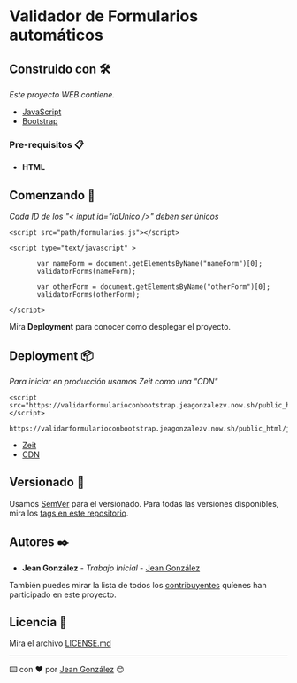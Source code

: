 # Validador de Formularios automáticos 


## Construido con 🛠️

_Este proyecto WEB contiene._

* [JavaScript](https://www.javascript.com/) 
* [Bootstrap](https://getbootstrap.com/) 

### Pre-requisitos 📋

* **HTML** 

## Comenzando 🚀

_Cada ID de los "< input id="idUnico />" deben ser únicos_

```
<script src="path/formularios.js"></script>
```

```
<script type="text/javascript" >

       var nameForm = document.getElementsByName("nameForm")[0];
       validatorForms(nameForm);
       
       var otherForm = document.getElementsByName("otherForm")[0];
       validatorForms(otherForm);
       
</script>
```


Mira **Deployment** para conocer como desplegar el proyecto.


## Deployment 📦

_Para iniciar en producción usamos Zeit como una "CDN"_

```
<script src="https://validarformularioconbootstrap.jeagonzalezv.now.sh/public_html/js/formularios.js"></script> 
```
```
https://validarformularioconbootstrap.jeagonzalezv.now.sh/public_html/js/formularios.js
```


* [Zeit](https://www.zeit.co/)
* [CDN](https://validarformularioconbootstrap.jeagonzalezv.now.sh/public_html/js/formularios.js)

## Versionado 📌

Usamos [SemVer](http://semver.org/) para el versionado. Para todas las versiones disponibles, mira los [tags en este repositorio](https://github.com/jeanValverde/validarFormularioConBootstrap/tags).

## Autores ✒️

* **Jean González** - *Trabajo Inicial* - [Jean González](https://github.com/jeanValverde)

También puedes mirar la lista de todos los [contribuyentes](https://github.com/jeanValverde/validarFormularioConBootstrap/contributors) quíenes han participado en este proyecto. 

## Licencia 📄

Mira el archivo [LICENSE.md](LICENSE.md)

---
⌨️ con ❤️ por [Jean González](https://github.com/jeanValverde) 😊
